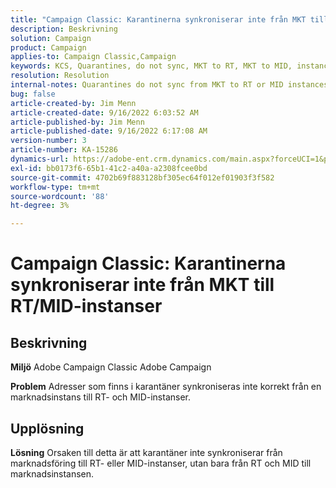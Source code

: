 ```yaml
---
title: "Campaign Classic: Karantinerna synkroniserar inte från MKT till RT/MID-instanser"
description: Beskrivning
solution: Campaign
product: Campaign
applies-to: Campaign Classic,Campaign
keywords: KCS, Quarantines, do not sync, MKT to RT, MKT to MID, instances
resolution: Resolution
internal-notes: Quarantines do not sync from MKT to RT or MID instances
bug: false
article-created-by: Jim Menn
article-created-date: 9/16/2022 6:03:52 AM
article-published-by: Jim Menn
article-published-date: 9/16/2022 6:17:08 AM
version-number: 3
article-number: KA-15286
dynamics-url: https://adobe-ent.crm.dynamics.com/main.aspx?forceUCI=1&pagetype=entityrecord&etn=knowledgearticle&id=64033d55-8535-ed11-9db1-0022480866ad
exl-id: bb0173f6-65b1-41c2-a40a-a2308fcee0bd
source-git-commit: 4702b69f883128bf305ec64f012ef01903f3f582
workflow-type: tm+mt
source-wordcount: '88'
ht-degree: 3%

---
```


# Campaign Classic: Karantinerna synkroniserar inte från MKT till RT/MID-instanser

## Beskrivning


<b>Miljö</b>
Adobe Campaign Classic Adobe Campaign

<b>Problem</b>
Adresser som finns i karantäner synkroniseras inte korrekt från en marknadsinstans till RT- och MID-instanser.


## Upplösning


<b>Lösning</b>
Orsaken till detta är att karantäner inte synkroniserar från marknadsföring till RT- eller MID-instanser, utan bara från RT och MID till marknadsinstansen.
